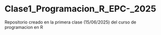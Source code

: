 # Clase1_Programacion_R_EPC-_2025
Repositorio creado en la primera clase (15/06/2025) del curso de programacion en R
